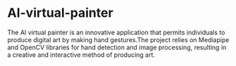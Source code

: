 # AI-virtual-painter
The AI virtual painter is an innovative application that permits individuals to produce digital art by making hand gestures.The project relies on Mediapipe and OpenCV libraries for hand detection and image processing, resulting in a creative and interactive method of producing art.
